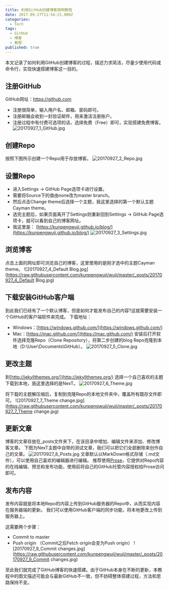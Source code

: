 ```yaml
---
title: 利用GitHub创建博客简明教程
date: 2017-09-27T11:54:21.000Z
categories:
  - Tech
tags:
  - GitHub
  - 博客
  - 教程
published: true
---
```


本文记录了如何利用GitHub创建博客的过程，描述力求简洁，尽量少使用代码或命令行，实现快速搭建博客这一目的。


## 注册GitHub
GitHub网址：https://github.com 
- 注册很简单，输入用户名、邮箱、密码即可。
- 注册邮箱会收到一封验证邮件，用来激活注册账户。
- 注册过程中有付费可选项的话，选择免费（Free）即可，实现搭建免费博客。
![20170927_1_GitHub.jpg](https://raw.githubusercontent.com/kunpengwuji/wuji/master/_posts/20170927_1_GitHub.jpg)

## 创建Repo
按照下图所示创建一个Repo用于存放博客。
![20170927_2_Repo.jpg](https://raw.githubusercontent.com/kunpengwuji/wuji/master/_posts/20170927_2_Repo.jpg)

## 设置Repo
- 进入Settings -> GitHub Page选项卡进行设置。
- 需要将Source下的值由none改为master branch。
- 然后点击Change theme后选择一个主题，我这里选择的第一个默认主题Cayman theme。
- 选完主题后，如果页面离开了Settings则重新回到Settings -> GitHub Page选项卡，就可以看到自己的博客网址。
- 我这里是：
[https://kunpengwuji.github.io/blog/](https://kunpengwuji.github.io/blog/)
![20170927_3_Settings.jpg](https://raw.githubusercontent.com/kunpengwuji/wuji/master/_posts/20170927_3_Settings.jpg)

## 浏览博客
点击上面的网址即可浏览自己的博客，这里使用的是刚才选中的主题Cayman theme。
![20170927_4_Default Blog.jpg](https://raw.githubusercontent.com/kunpengwuji/wuji/master/_posts/20170927_4_Default Blog.jpg)

## 下载安装GitHub客户端
到此我们已经有了一个默认博客，但是如何才能发布自己的内容?这就需要安装一个GitHub的客户端软件来完成。
下载地址：
- Windows：[https://windows.github.com/](https://windows.github.com/)
- Mac：[https://mac.github.com/](https://mac.github.com/)
安装后打开软件选择克隆Repo（Clone Repository），将第二步创建的blog Repo克隆到本地（D:\User\Documents\GitHub）。
![20170927_5_Clone.jpg](https://raw.githubusercontent.com/kunpengwuji/wuji/master/_posts/20170927_5_Clone.jpg)

## 更改主题
到[http://jekyllthemes.org/](http://jekyllthemes.org/) 选择一个自己喜欢的主题下载到本地，我这里选择的是NexT。
![20170927_6_Theme.jpg](https://raw.githubusercontent.com/kunpengwuji/wuji/master/_posts/20170927_6_Theme.jpg)

将下载的主题解压缩后，复制到克隆Repo的本地文件夹中，覆盖所有既存文件即可。
![20170927_7_Theme change.jpg](https://raw.githubusercontent.com/kunpengwuji/wuji/master/_posts/20170927_7_Theme change.jpg)

## 更新文章
博客的文章存放在_posts文件夹下，在该目录中增加、编辑文件来添加、修改博客文章。
下图为NexT主题中自带的测试文章，我们可以把它们全部删除来创作自己的文章。
![20170927_8_Posts.jpg](https://raw.githubusercontent.com/kunpengwuji/wuji/master/_posts/20170927_8_Posts.jpg)
文章默认以MarkDown格式存储（.md文件），可以使用自己喜欢的编辑器进行编辑。
推荐使用[Prose](http://prose.io/)，它提供对Repo内容的在线编辑、预览和发布功能，使用前将自己的GitHub托管内容授权给Prose访问即可。

## 发布内容
发布内容就是将本地Repo的内容上传到GitHub服务器的Repo中，从而实现内容在服务器端的更新。
我们可以使用GitHub客户端的同步功能，将本地更改上传到服务器上。

这需要两个步骤：
- Commit to master
- Push origin （Commit之后Fetch origin会变为Push origin）
![20170927_9_Commit changes.jpg](https://raw.githubusercontent.com/kunpengwuji/wuji/master/_posts/20170927_9_Commit changes.jpg)


至此我们就完成了GitHub博客的快速搭建。由于GitHub本身在不断的更新，本教程中的图文描述可能会与最新GitHub不一致，但不妨碍整体搭建过程，方法和思路保持不变。
